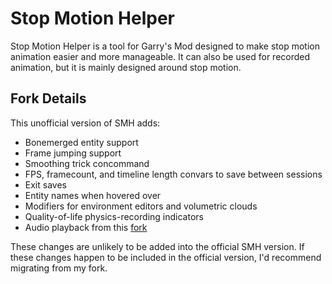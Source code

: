 Stop Motion Helper
==================
Stop Motion Helper is a tool for Garry's Mod designed to make stop motion animation easier and more manageable.
It can also be used for recorded animation, but it is mainly designed around stop motion.

## Fork Details

This unofficial version of SMH adds:
- Bonemerged entity support
- Frame jumping support
- Smoothing trick concommand
- FPS, framecount, and timeline length convars to save between sessions
- Exit saves
- Entity names when hovered over
- Modifiers for environment editors and volumetric clouds
- Quality-of-life physics-recording indicators
- Audio playback from this [fork](https://github.com/smg4tech/StopMotionHelper)

These changes are unlikely to be added into the official SMH version. If these changes happen to be included in the official version, I'd recommend migrating from my fork.
